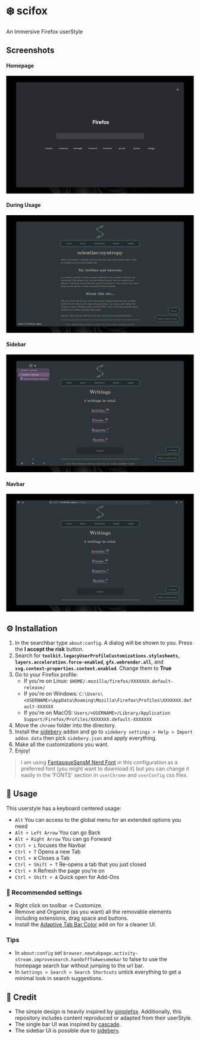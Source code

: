 # ❄️ scifox
An Immersive Firefox userStyle

## Screenshots

#### Homepage
![homepage](images/homepage.png)
#### During Usage
![during-usage](images/while-using.png)
#### Sidebar
![sidebar](images/sidebar.png)
#### Navbar
![navbar](images/navbar.png)

## ⚙️ Installation
1. In the searchbar type `about:config`. A dialog will be shown to you. Press the **I accept the risk** button.
2. Search for **`toolkit.legacyUserProfileCustomizations.stylesheets`**, **`layers.acceleration.force-enabled`**, **`gfx.webrender.all`**, and **`svg.context-properties.content.enabled`**. Change them to **True**
3. Go to your Firefox profile:
    - If you're on Linux: `$HOME/.mozilla/firefox/XXXXXXX.default-release/`
    - If you're on Windows: `C:\Users\<USERNAME>\AppData\Roaming\Mozilla\Firefox\Profiles\XXXXXXX.default-XXXXXX`
    - If you're on MacOS: `Users/<USERNAME>/Library/Application Support/Firefox/Profiles/XXXXXXX.default-XXXXXXX`
4. Move the `chrome` folder into the directory.
5. Install the [sidebery](https://addons.mozilla.org/en-US/firefox/addon/sidebery/) addon and go to `sidebery settings > Help > Import addon data` then pick `sidebery.json` and apply everything.
6. Make all the customizations you want.
7. Enjoy!

> I am using [FantasqueSansM Nerd Font](https://www.nerdfonts.com/font-downloads) in this configuration as a preferred font (you might want to download it) but you can change it easily in the 'FONTS' section in `userChrome` and `userConfig` css files.

## 🚀 Usage

This userstyle has a keyboard centered usage:

-   `Alt` You can access to the global menu for an extended options you need
-   `Alt + Left Arrow` You can go Back
-   `Alt + Right Arrow` You can go Forward
-   `Ctrl + L` focuses the Navbar
-   `Ctrl + T` Opens a new Tab
-   `Ctrl + W` Closes a Tab
-   `Ctrl + Shift + T` Re-opens a tab that you just closed
-   `Ctrl + R` Refresh the page you're on
-   `Ctrl + Shift + A` Quick open for Add-Ons

### 🔧 Recommended settings

- Right click on toolbar -> Customize.
- Remove and Organize (as you want) all the removable elements including extensions, drag space and buttons.
- Install the [Adaptive Tab Bar Color](https://addons.mozilla.org/en-US/firefox/addon/adaptive-tab-bar-colour/) add on for a cleaner UI.

### Tips

- In `about:config` set `browser.newtabpage.activity-stream.improvesearch.handoffToAwesomebar` to false to use the homepage search bar without jumping to the url bar.
- In `Settings > Search > Search Shortcuts` untick everything to get a minimal look in search suggestions.

## 🎉 Credit
* The simple design is heavily inspired by [simplefox](https://github.com/migueravila/SimpleFox). Additionally, this repository includes content reproduced or adapted from their userStyle.
* The single bar UI was inspired by [cascade](https://github.com/cascadefox/cascade).
* The sidebar UI is possible due to [sidebery](https://github.com/mbnuqw/sidebery).
